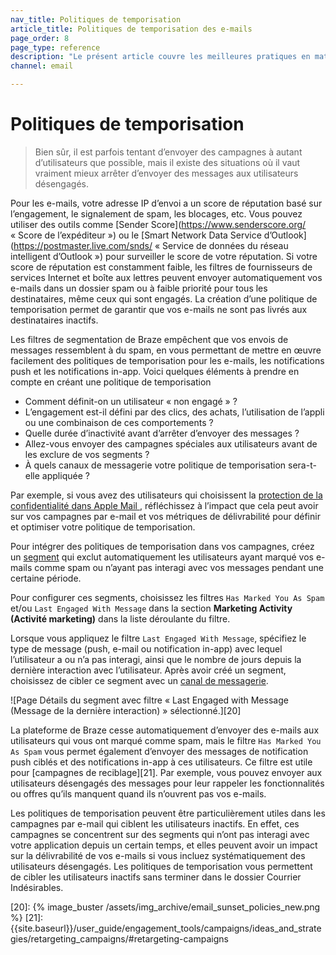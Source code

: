 ```yaml
---
nav_title: Politiques de temporisation 
article_title: Politiques de temporisation des e-mails
page_order: 8
page_type: reference
description: "Le présent article couvre les meilleures pratiques en matière de temporisation et décrit les situations dans lesquelles il vaut mieux arrêter d’envoyer des communications à des utilisateurs désengagés."
channel: email

---
```


# Politiques de temporisation

> Bien sûr, il est parfois tentant d’envoyer des campagnes à autant d’utilisateurs que possible, mais il existe des situations où il vaut vraiment mieux arrêter d’envoyer des messages aux utilisateurs désengagés. 

Pour les e-mails, votre adresse IP d’envoi a un score de réputation basé sur l’engagement, le signalement de spam, les blocages, etc. Vous pouvez utiliser des outils comme [Sender Score](https://www.senderscore.org/ « Score de l’expéditeur ») ou le [Smart Network Data Service d’Outlook](https://postmaster.live.com/snds/ « Service de données du réseau intelligent d’Outlook ») pour surveiller le score de votre réputation. Si votre score de réputation est constamment faible, les filtres de fournisseurs de services Internet et boîte aux lettres peuvent envoyer automatiquement vos e-mails dans un dossier spam ou à faible priorité pour tous les destinataires, même ceux qui sont engagés. La création d’une politique de temporisation permet de garantir que vos e-mails ne sont pas livrés aux destinataires inactifs. 

Les filtres de segmentation de Braze empêchent que vos envois de messages ressemblent à du spam, en vous permettant de mettre en œuvre facilement des politiques de temporisation pour les e-mails, les notifications push et les notifications in-app. Voici quelques éléments à prendre en compte en créant une politique de temporisation

- Comment définit-on un utilisateur « non engagé » ? 
- L’engagement est-il défini par des clics, des achats, l’utilisation de l’appli ou une combinaison de ces comportements ? 
- Quelle durée d’inactivité avant d’arrêter d’envoyer des messages ?
- Allez-vous envoyer des campagnes spéciales aux utilisateurs avant de les exclure de vos segments ?
- À quels canaux de messagerie votre politique de temporisation sera-t-elle appliquée ? 

Par exemple, si vous avez des utilisateurs qui choisissent la [protection de la confidentialité dans Apple Mail ]({{site.baseurl}}/user_guide/message_building_by_channel/email/mpp/), réfléchissez à l’impact que cela peut avoir sur vos campagnes par e-mail et vos métriques de délivrabilité pour définir et optimiser votre politique de temporisation.

Pour intégrer des politiques de temporisation dans vos campagnes, créez un [segment][19] qui exclut automatiquement les utilisateurs ayant marqué vos e-mails comme spam ou n’ayant pas interagi avec vos messages pendant une certaine période.  

Pour configurer ces segments, choisissez les filtres `Has Marked You As Spam` et/ou `Last Engaged With Message` dans la section **Marketing Activity (Activité marketing)** dans la liste déroulante du filtre. 

Lorsque vous appliquez le filtre `Last Engaged With Message`, spécifiez le type de message (push, e-mail ou notification in-app) avec lequel l’utilisateur a ou n’a pas interagi, ainsi que le nombre de jours depuis la dernière interaction avec l’utilisateur. Après avoir créé un segment, choisissez de cibler ce segment avec un [canal de messagerie]({{site.baseurl}}/user_guide/message_building_by_channel/).

![Page Détails du segment avec filtre « Last Engaged with Message (Message de la dernière interaction) » sélectionné.][20]

La plateforme de Braze cesse automatiquement d’envoyer des e-mails aux utilisateurs qui vous ont marqué comme spam, mais le filtre `Has Marked You As Spam` vous permet également d’envoyer des messages de notification push ciblés et des notifications in-app à ces utilisateurs. Ce filtre est utile pour [campagnes de reciblage][21]. Par exemple, vous pouvez envoyer aux utilisateurs désengagés des messages pour leur rappeler les fonctionnalités ou offres qu’ils manquent quand ils n’ouvrent pas vos e-mails.

Les politiques de temporisation peuvent être particulièrement utiles dans les campagnes par e-mail qui ciblent les utilisateurs inactifs. En effet, ces campagnes se concentrent sur des segments qui n’ont pas interagi avec votre application depuis un certain temps, et elles peuvent avoir un impact sur la délivrabilité de vos e-mails si vous incluez systématiquement des utilisateurs désengagés. Les politiques de temporisation vous permettent de cibler les utilisateurs inactifs sans terminer dans le dossier Courrier Indésirables.

[19]: {{site.baseurl}}/user_guide/engagement_tools/segments/creating_a_segment/#creating-a-segment
[20]: {% image_buster /assets/img_archive/email_sunset_policies_new.png %}
[21]: {{site.baseurl}}/user_guide/engagement_tools/campaigns/ideas_and_strategies/retargeting_campaigns/#retargeting-campaigns
